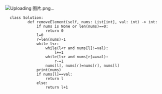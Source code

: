![Uploading 图片.png…]()
 

      class Solution:
              def removeElement(self, nums: List[int], val: int) -> int:
                  if nums is None or len(nums)==0: 
                      return 0 
                  l=0
                  r=len(nums)-1
                  while l<r: 
                      while(l<r and nums[l]!=val):
                          l+=1
                      while(l<r and nums[r]==val):
                          r-=1
                      nums[l], nums[r]=nums[r], nums[l]
                  print(nums)
                  if nums[l]==val: 
                      return l 
                  else: 
                      return l+1
